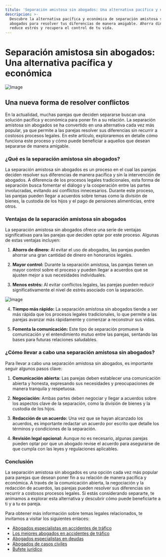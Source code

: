 ```yaml
---
titulo: 'Separación amistosa sin abogados: Una alternativa pacífica y económica'
descripcion: >-
  Descubre la alternativa pacífica y económica de separación amistosa sin
  abogados para resolver tus diferencias de manera amigable. Ahorra dinero,
  reduce estrés y recupera el control de tu vida.
---
```


# Separación amistosa sin abogados: Una alternativa pacífica y económica

![Image](./img/separacion-amistosa-sin-abogados-1.webp)

## Una nueva forma de resolver conflictos

En la actualidad, muchas parejas que deciden separarse buscan una solución pacífica y económica para poner fin a su relación. La separación amistosa sin abogados se ha convertido en una alternativa cada vez más popular, ya que permite a las parejas resolver sus diferencias sin recurrir a costosos procesos legales. En este artículo, exploraremos en detalle cómo funciona este proceso y cómo puede beneficiar a aquellos que desean separarse de manera amigable.

### ¿Qué es la separación amistosa sin abogados?

La separación amistosa sin abogados es un proceso en el cual las parejas deciden resolver sus diferencias de manera pacífica y sin la intervención de abogados. A diferencia de los procesos legales tradicionales, esta forma de separación busca fomentar el diálogo y la cooperación entre las partes involucradas, evitando así conflictos innecesarios. Durante este proceso, las parejas pueden llegar a acuerdos sobre temas como la división de bienes, la custodia de los hijos y el pago de pensiones alimenticias, entre otros.

### Ventajas de la separación amistosa sin abogados

La separación amistosa sin abogados ofrece una serie de ventajas significativas para las parejas que deciden optar por este proceso. Algunas de estas ventajas incluyen:

1. **Ahorro de dinero:** Al evitar el uso de abogados, las parejas pueden ahorrar una gran cantidad de dinero en honorarios legales.

2. **Mayor control:** Durante la separación amistosa, las parejas tienen un mayor control sobre el proceso y pueden llegar a acuerdos que se ajusten mejor a sus necesidades individuales.

3. **Menos estrés:** Al evitar conflictos legales, las parejas pueden reducir significativamente el nivel de estrés asociado con la separación.

![Image](./img/separacion-amistosa-sin-abogados-2.webp)

4. **Tiempo más rápido:** La separación amistosa sin abogados tiende a ser más rápida que los procesos legales tradicionales, lo que permite a las parejas avanzar más rápidamente y comenzar a reconstruir sus vidas.

5. **Fomenta la comunicación:** Este tipo de separación promueve la comunicación y el entendimiento mutuo entre las parejas, sentando las bases para futuras relaciones saludables.

### ¿Cómo llevar a cabo una separación amistosa sin abogados?

Para llevar a cabo una separación amistosa sin abogados, es importante seguir algunos pasos clave:

1. **Comunicación abierta:** Las parejas deben establecer una comunicación abierta y honesta, expresando sus necesidades y preocupaciones de manera tranquila y respetuosa.

2. **Negociación:** Ambas partes deben negociar y llegar a acuerdos sobre los aspectos clave de la separación, como la división de bienes y la custodia de los hijos.

3. **Redacción de un acuerdo:** Una vez que se hayan alcanzado los acuerdos, es importante redactar un acuerdo por escrito que detalle los términos y condiciones de la separación.

4. **Revisión legal opcional:** Aunque no es necesario, algunas parejas pueden optar por que un abogado revise el acuerdo para asegurarse de que cumpla con las leyes y regulaciones aplicables.

### Conclusión

La separación amistosa sin abogados es una opción cada vez más popular para parejas que desean poner fin a su relación de manera pacífica y económica. A través de la comunicación abierta, la negociación y la redacción de acuerdos, las parejas pueden resolver sus diferencias sin recurrir a costosos procesos legales. Si estás considerando separarte, te animamos a explorar esta alternativa y descubrir cómo puede beneficiarte a ti y a tu ex pareja.

Para obtener más información sobre temas legales relacionados, te invitamos a visitar los siguientes enlaces:

- [Abogados especialistas en accidentes de tráfico](abogados-especialistas-en-accidentes-de-trafico)
- [Los mejores abogados en accidentes de tráfico](los-mejores-abogados-en-accidentes-de-trafico)
- [Abogados especialistas en deudas](abogados-especialistas-en-deudas)
- [Abogados de casos civiles](abogados-de-casos-civiles)
- [Bufete jurídico](bufete-juridico)
